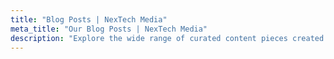 ```yaml
---
title: "Blog Posts | NexTech Media"
meta_title: "Our Blog Posts | NexTech Media"
description: "Explore the wide range of curated content pieces created by Nextech Media just for you. Our blogs cover various topics related to Digital Marketing and they might interest you."
---
```

